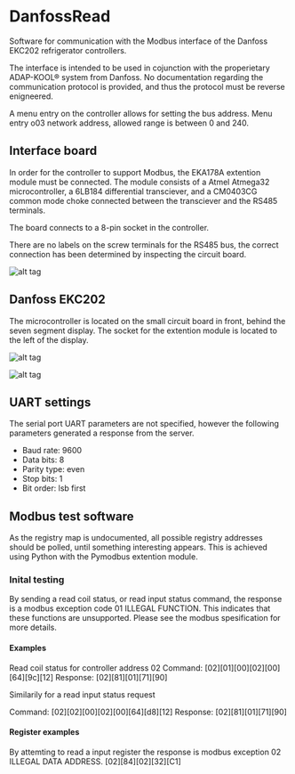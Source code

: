 # DanfossRead
Software for communication with the Modbus interface of the Danfoss EKC202 refrigerator controllers.

The interface is intended to be used in cojunction with the properietary ADAP-KOOL® system from Danfoss. No documentation regarding the communication protocol is provided, and thus the protocol must be reverse enigneered.

A menu entry on the controller allows for setting the bus address. Menu entry o03 network address, allowed range is between 0 and 240.

## Interface board
In order for the controller to support Modbus, the EKA178A extention module must be connected. The module consists of a Atmel Atmega32 microcontroller, a 6LB184 differential transciever, and a CM0403CG common mode choke connected between the transciever and the RS485 terminals.

The board connects to a 8-pin socket in the controller.

There are no labels on the screw terminals for the RS485 bus, the correct connection has been determined by inspecting the circuit board.

![alt tag](https://raw.githubusercontent.com/gbThreepwood/DanfossRead/master/images/eka178a.jpg)


## Danfoss EKC202
The microcontroller is located on the small circuit board in front, behind the seven segment display. The socket for the extention module is located to the left of the display.

![alt tag](https://raw.githubusercontent.com/gbThreepwood/DanfossRead/master/images/ekc202_front.jpg)

![alt tag](https://raw.githubusercontent.com/gbThreepwood/DanfossRead/master/images/ekc202_top.jpg)






## UART settings
The serial port UART parameters are not specified, however the following parameters generated a response from the server.

- Baud rate: 9600
- Data bits: 8
- Parity type: even
- Stop bits: 1
- Bit order: lsb first


## Modbus test software
As the registry map is undocumented, all possible registry addresses should be polled, until something interesting appears. This is achieved using Python with the Pymodbus extention module.

### Inital testing

By sending a read coil status, or read input status command, the response is a modbus exception code 01 ILLEGAL FUNCTION. This indicates that these functions are unsupported. Please see the modbus spesification for more details.

#### Examples
Read coil status for controller address 02
Command: [02][01][00][02][00][64][9c][12]
Response: [02][81][01][71][90]

Similarily for a read input status request

Command: [02][02][00][02][00][64][d8][12]
Response: [02][81][01][71][90]

#### Register examples
By attemting to read a input register the response is modbus exception 02 ILLEGAL DATA ADDRESS.
[02][84][02][32][C1]

